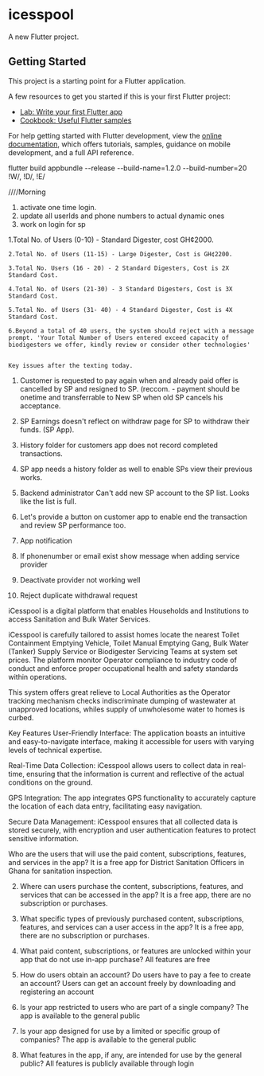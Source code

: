# icesspool

A new Flutter project.

## Getting Started

This project is a starting point for a Flutter application.

A few resources to get you started if this is your first Flutter project:

- [Lab: Write your first Flutter app](https://docs.flutter.dev/get-started/codelab)
- [Cookbook: Useful Flutter samples](https://docs.flutter.dev/cookbook)

For help getting started with Flutter development, view the
[online documentation](https://docs.flutter.dev/), which offers tutorials,
samples, guidance on mobile development, and a full API reference.

flutter build appbundle --release --build-name=1.2.0 --build-number=20
!W/, !D/, !E/

////Morning

1. activate one time login.
2. update all userIds and phone numbers to actual dynamic ones
3. work on login for sp

1.Total No. of Users (0-10) - Standard Digester, cost GH¢2000.

    2.Total No. of Users (11-15) - Large Digester, Cost is GH¢2200.

    3.Total No. Users (16 - 20) - 2 Standard Digesters, Cost is 2X Standard Cost.

    4.Total No. of Users (21-30) - 3 Standard Digesters, Cost is 3X Standard Cost.

    5.Total No. of Users (31- 40) - 4 Standard Digester, Cost is 4X Standard Cost.

    6.Beyond a total of 40 users, the system should reject with a message prompt. 'Your Total Number of Users entered exceed capacity of biodigesters we offer, kindly review or consider other technologies'


    Key issues after the texting today.

1. Customer is requested to pay again when and already paid offer is cancelled by SP and resigned to SP. (reccom. - payment should be onetime and transferrable to New SP when old SP cancels his acceptance.
2. SP Earnings doesn't reflect on withdraw page for SP to withdraw their funds. (SP App).
3. History folder for customers app does not record completed transactions.
4. SP app needs a history folder as well to enable SPs view their previous works.
5. Backend administrator Can't add new SP account to the SP list. Looks like the list is full.
6. Let's provide a button on customer app to enable end the transaction and review SP performance too.
7. App notification

1. If phonenumber or email exist show message when adding service provider
2. Deactivate provider not working well
3. Reject duplicate withdrawal request









iCesspool is a digital platform that enables Households and Institutions to access Sanitation and Bulk Water Services.

iCesspool is carefully tailored to assist homes locate the nearest Toilet Containment Emptying Vehicle, Toilet Manual Emptying Gang, Bulk Water (Tanker) Supply Service or Biodigester Servicing Teams at system set prices. The platform monitor Operator compliance to industry code of conduct and enforce proper occupational health and safety standards within operations.

This system offers great relieve to Local Authorities as the Operator tracking mechanism checks indiscriminate dumping of wastewater at unapproved locations, whiles supply of unwholesome water to homes is curbed.


Key Features
User-Friendly Interface:
The application boasts an intuitive and easy-to-navigate interface, making it accessible for users with varying levels of technical expertise.

Real-Time Data Collection:
iCesspool allows users to collect data in real-time, ensuring that the information is current and reflective of the actual conditions on the ground.

GPS Integration:
The app integrates GPS functionality to accurately capture the location of each data entry, facilitating easy navigation.




Secure Data Management:
iCesspool ensures that all collected data is stored securely, with encryption and user authentication features to protect sensitive information.

Who are the users that will use the paid content, subscriptions, features, and services in the app?
It is a free app for District Sanitation Officers in Ghana for sanitation inspection.


2. Where can users purchase the content, subscriptions, features, and services that can be accessed in the app?
It is a free app, there are no subscription or purchases. 

3. What specific types of previously purchased content, subscriptions, features, and services can a user access in the app?
It is a free app, there are no subscription or purchases.

4. What paid content, subscriptions, or features are unlocked within your app that do not use in-app purchase?
All features are free

5. How do users obtain an account? Do users have to pay a fee to create an account?
Users can get an account freely by downloading and registering an account

6. Is your app restricted to users who are part of a single company? 
The app is available to the general public

7. Is your app designed for use by a limited or specific group of companies?
The app is available to the general public

8. What features in the app, if any, are intended for use by the general public?
All features is publicly available through login